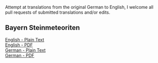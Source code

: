 Attempt at translations from the original German to English, I welcome all pull requests of submitted translations and/or edits.

## Bayern Steinmeteoriten

[English - Plain Text](full-text-english.md)  
[English - PDF](https://cdn.solaranamnesis.com/Gumbel/Bayern/gumbel_bayern_1878_english_PDFlaTex.pdf)  
[German - Plain Text](full-text-german.md)   
[German - PDF](https://cdn.solaranamnesis.com/Gumbel/Bayern/gumbel_bayern_1878_german_PDFlaTex.pdf)  
